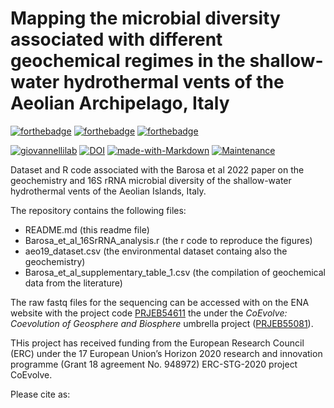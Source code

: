 # Mapping the microbial diversity associated with different geochemical regimes in the shallow-water hydrothermal vents of the Aeolian Archipelago, Italy

[![forthebadge](https://forthebadge.com/images/badges/cc-by-nd.svg)](https://forthebadge.com)
[![forthebadge](https://forthebadge.com/images/badges/powered-by-coffee.svg)](https://forthebadge.com)
[![forthebadge](https://forthebadge.com/images/badges/built-with-science.svg)](https://forthebadge.com)


[![giovannellilab](https://img.shields.io/badge/BY-Giovannelli_Lab-blue)](http:s//www.donatogiovannelli.com)
[![DOI](https://zenodo.org/badge/DOI/XXXX.svg)](https://doi.org/XXXX)
[![made-with-Markdown](https://img.shields.io/badge/Coded%20in-R-red.svg)](https://www.r-project.org/)
[![Maintenance](https://img.shields.io/badge/Maintained%3F-yes-green.svg)](https://GitHub.com/Naereen/StrapDown.js/graphs/commit-activity)


Dataset and R code associated with the Barosa et al 2022 paper on the geochemistry and 16S rRNA microbial diversity of the shallow-water hydrothermal vents of the Aeolian Islands, Italy.

The repository contains the following files:

- README.md (this readme file)
- Barosa_et_al_16SrRNA_analysis.r (the r code to reproduce the figures)
- aeo19_dataset.csv (the environmental dataset containg also the geochemistry)
- Barosa_et_al_supplementary_table_1.csv (the compilation of geochemical data from the literature)

The raw fastq files for the sequencing can be accessed with on the ENA website with the project code [PRJEB54611](https://www.ebi.ac.uk/ena/browser/view/PRJEB54611) the under the *CoEvolve: Coevolution of Geosphere and Biosphere* umbrella project ([PRJEB55081](https://www.ebi.ac.uk/ena/browser/view/PRJEB55081)).

THis project has received funding from the European Research Council (ERC) under the 17 European Union’s Horizon 2020 research and innovation programme (Grant 18 agreement No. 948972) ERC-STG-2020 project CoEvolve.

Please cite as:
